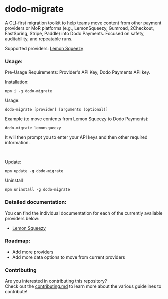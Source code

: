 # dodo-migrate
A CLI-first migration toolkit to help teams move content from other payment providers or MoR platforms (e.g., LemonSqueezy, Gumroad, 2Checkout, FastSpring, Stripe, Paddle) into Dodo Payments. Focused on safety, auditability, and repeatable runs.

Supported providers: [Lemon Squeezy](./docs/lemonsqueezy/README.md)

### Usage:
Pre-Usage Requirements: Provider's API Key, Dodo Payments API key.  

Installation:
```
npm i -g dodo-migrate
```

Usage:
```
dodo-migrate [provider] [arguments (optional)]
```

Example (to move contents from Lemon Squeezy to Dodo Payments):
```
dodo-migrate lemonsqueezy
```
It will then prompt you to enter your API keys and then other required information.

<br/>

Update:
```
npm update -g dodo-migrate
```

Uninstall
```
npm uninstall -g dodo-migrate
```


### Detailed documentation:
You can find the individual documentation for each of the currently available providers below:  
- [Lemon Squeezy](./docs/lemonsqueezy/README.md)

### Roadmap:
- Add more providers
- Add more data options to move from current providers

### Contributing
Are you interested in contributing this repository?  
Check out the [contributing.md](./contributing.md) to learn more about the various guidelines to contribute!